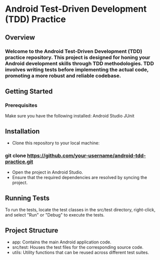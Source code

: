 # Android Test-Driven Development (TDD) Practice
## Overview
### Welcome to the Android Test-Driven Development (TDD) practice repository. This project is designed for honing your Android development skills through TDD methodologies. TDD involves writing tests before implementing the actual code, promoting a more robust and reliable codebase.
## Getting Started

### Prerequisites
Make sure you have the following installed:
Android Studio
JUnit

## Installation
- Clone this repository to your local machine:
### git clone https://github.com/your-username/android-tdd-practice.git
- Open the project in Android Studio.
- Ensure that the required dependencies are resolved by syncing the project.

## Running Tests
To run the tests, locate the test classes in the src/test directory, right-click, and select "Run" or "Debug" to execute the tests.

## Project Structure
- app: Contains the main Android application code.
- src/test: Houses the test files for the corresponding source code.
- utils: Utility functions that can be reused across different test suites.
